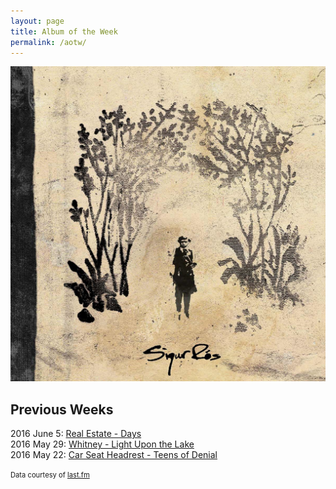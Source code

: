 ```yaml
---
layout: page
title: Album of the Week
permalink: /aotw/
---
```


<a href="https://open.spotify.com/album/6meXSKHVhOQVPzo4ZEtZWw" target="_blank">
  <img src="/images/aotw/sigur-ros-takk.jpg">
</a>

## Previous Weeks
2016 June 5: <a href="https://open.spotify.com/album/6sGTJLYY7vIeJNRzRUEOMY" target="_blank">Real Estate - Days</a><br>
2016 May 29: <a href="https://open.spotify.com/album/5yMCA6HdFAeL1aqUjxO3MO" target="_blank">Whitney - Light Upon the Lake</a><br>
2016 May 22: <a href="https://open.spotify.com/album/26DseQO366JfXwIP7dIgQj" target="_blank">Car Seat Headrest - Teens of Denial</a>

<span style="font-size: 80%">Data courtesy of <a href="http://www.last.fm/user/jacobwimmer">last.fm</a></span>